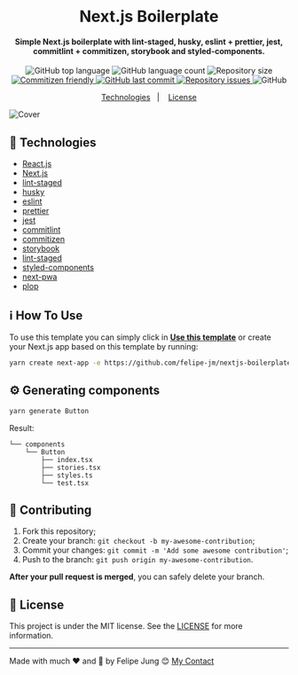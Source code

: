 <h1 align="center">
    <br>
    Next.js Boilerplate
</h1>

<h4 align="center">
  Simple Next.js boilerplate with lint-staged, husky, eslint + prettier, jest, commitlint + commitizen, storybook and styled-components.
</h4>

<p align="center">
  <img alt="GitHub top language" src="https://img.shields.io/github/languages/top/felipe-jm/nextjs-boilerplate">

  <img alt="GitHub language count" src="https://img.shields.io/github/languages/count/felipe-jm/nextjs-boilerplate">

  <img alt="Repository size" src="https://img.shields.io/github/repo-size/felipe-jm/nextjs-boilerplate">

  <a href="http://commitizen.github.io/cz-cli/">
    <img alt="Commitizen friendly" src="https://img.shields.io/badge/commitizen-friendly-brightgreen.svg">
  </a>

  <a href="https://github.com/felipe-jm/nextjs-boilerplate/commits/master">
    <img alt="GitHub last commit" src="https://img.shields.io/github/last-commit/felipe-jm/nextjs-boilerplate">
  </a>

  <a href="https://github.com/felipe-jm/nextjs-boilerplate/issues">
    <img alt="Repository issues" src="https://img.shields.io/github/issues/felipe-jm/nextjs-boilerplate">
  </a>

  <img alt="GitHub" src="https://img.shields.io/github/license/felipe-jm/nextjs-boilerplate">
</p>

<p align="center">
  <a href="#rocket-technologies">Technologies</a>&nbsp;&nbsp;&nbsp;|&nbsp;&nbsp;&nbsp;
  <a href="#memo-license">License</a>
</p>

![Cover](https://res.cloudinary.com/dqcqifjms/image/upload/v1615131441/felipejung/nextjs-boilerplate-cover.png)

## :rocket: Technologies

- [React.js](https://reactjs.org)
- [Next.js](https://nextjs.org)
- [lint-staged](https://github.com/okonet/lint-staged)
- [husky](https://typicode.github.io/husky)
- [eslint](https://eslint.org)
- [prettier](https://prettier.io)
- [jest](https://jestjs.io)
- [commitlint](https://commitlint.js.org)
- [commitizen](http://commitizen.github.io/cz-cli/)
- [storybook](https://storybook.js.org)
- [lint-staged](https://github.com/okonet/lint-staged)
- [styled-components](https://www.styled-components.com)
- [next-pwa](https://github.com/shadowwalker/next-pwa)
- [plop](https://plopjs.com)

## :information_source: How To Use

To use this template you can simply click in **[Use this template](https://github.com/felipe-jm/nextjs-boilerplate/generate)** or create your Next.js app based on this template by running:

```bash
yarn create next-app -e https://github.com/felipe-jm/nextjs-boilerplate
```

## :gear: Generating components

```bash
yarn generate Button
```

Result:

```
└── components
    └── Button
        ├── index.tsx
        ├── stories.tsx
        ├── styles.ts
        └── test.tsx
```

## 🤝 Contributing

1. Fork this repository;
2. Create your branch: `git checkout -b my-awesome-contribution`;
3. Commit your changes: `git commit -m 'Add some awesome contribution'`;
4. Push to the branch: `git push origin my-awesome-contribution`.

**After your pull request is merged**, you can safely delete your branch.

## :memo: License

This project is under the MIT license. See the [LICENSE](https://github.com/felipe-jm/nextjs-boilerplate/blob/master/LICENSE) for more information.

---

Made with much :heart: and :muscle: by Felipe Jung :blush: <a href="https://www.linkedin.com/in/felipe-jung/">My Contact</a>
